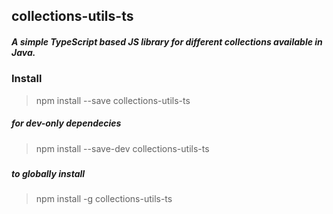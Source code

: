 ## **collections-utils-ts**
##### A simple TypeScript based JS library for different collections available in Java.

### **Install**
> npm install --save collections-utils-ts
##### for dev-only dependecies
> npm install --save-dev collections-utils-ts  
#####
##### to globally install 
> npm install -g collections-utils-ts
